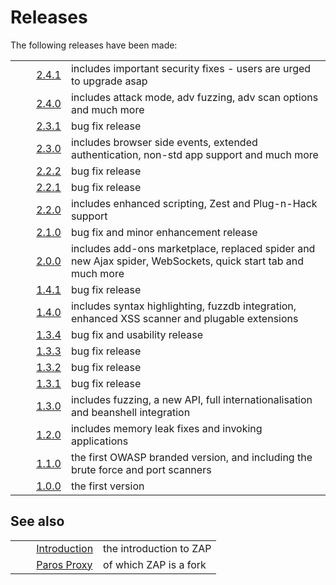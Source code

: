 # Releases #

The following releases have been made:

<table> 
 <tbody>
  <tr>
   <td>&nbsp;&nbsp;&nbsp;&nbsp;</td>
   <td><a href="HelpReleases2_4_1" rel="nofollow">2.4.1</a></td>
   <td>includes important security fixes - users are urged to upgrade asap</td>
  </tr> 
  <tr>
   <td>&nbsp;&nbsp;&nbsp;&nbsp;</td>
   <td><a href="HelpReleases2_4_0" rel="nofollow">2.4.0</a></td>
   <td>includes attack mode, adv fuzzing, adv scan options and much more</td>
  </tr> 
  <tr>
   <td>&nbsp;&nbsp;&nbsp;&nbsp;</td>
   <td><a href="HelpReleases2_3_1" rel="nofollow">2.3.1</a></td>
   <td>bug fix release</td>
  </tr> 
  <tr>
   <td>&nbsp;&nbsp;&nbsp;&nbsp;</td>
   <td><a href="HelpReleases2_3_0" rel="nofollow">2.3.0</a></td>
   <td>includes browser side events, extended authentication, non-std app support and much more</td>
  </tr> 
  <tr>
   <td>&nbsp;&nbsp;&nbsp;&nbsp;</td>
   <td><a href="HelpReleases2_2_2" rel="nofollow">2.2.2</a></td>
   <td>bug fix release</td>
  </tr> 
  <tr>
   <td>&nbsp;&nbsp;&nbsp;&nbsp;</td>
   <td><a href="HelpReleases2_2_1" rel="nofollow">2.2.1</a></td>
   <td>bug fix release</td>
  </tr> 
  <tr>
   <td>&nbsp;&nbsp;&nbsp;&nbsp;</td>
   <td><a href="HelpReleases2_2_0" rel="nofollow">2.2.0</a></td>
   <td>includes enhanced scripting, Zest and Plug-n-Hack support</td>
  </tr> 
  <tr>
   <td>&nbsp;&nbsp;&nbsp;&nbsp;</td>
   <td><a href="HelpReleases2_1_0" rel="nofollow">2.1.0</a></td>
   <td>bug fix and minor enhancement release</td>
  </tr> 
  <tr>
   <td>&nbsp;&nbsp;&nbsp;&nbsp;</td>
   <td><a href="HelpReleases2_0_0" rel="nofollow">2.0.0</a></td>
   <td>includes add-ons marketplace, replaced spider and new Ajax spider, WebSockets, quick start tab and much more</td>
  </tr> 
  <tr>
   <td>&nbsp;&nbsp;&nbsp;&nbsp;</td>
   <td><a href="HelpReleases1_4_1" rel="nofollow">1.4.1</a></td>
   <td>bug fix release</td>
  </tr> 
  <tr>
   <td>&nbsp;&nbsp;&nbsp;&nbsp;</td>
   <td><a href="HelpReleases1_4_0" rel="nofollow">1.4.0</a></td>
   <td>includes syntax highlighting, fuzzdb integration, enhanced XSS scanner and plugable extensions</td>
  </tr> 
  <tr>
   <td>&nbsp;&nbsp;&nbsp;&nbsp;</td>
   <td><a href="HelpReleases1_3_4" rel="nofollow">1.3.4</a></td>
   <td>bug fix and usability release</td>
  </tr> 
  <tr>
   <td>&nbsp;&nbsp;&nbsp;&nbsp;</td>
   <td><a href="HelpReleases1_3_3" rel="nofollow">1.3.3</a></td>
   <td>bug fix release</td>
  </tr> 
  <tr>
   <td>&nbsp;&nbsp;&nbsp;&nbsp;</td>
   <td><a href="HelpReleases1_3_2" rel="nofollow">1.3.2</a></td>
   <td>bug fix release</td>
  </tr> 
  <tr>
   <td>&nbsp;&nbsp;&nbsp;&nbsp;</td>
   <td><a href="HelpReleases1_3_1" rel="nofollow">1.3.1</a></td>
   <td>bug fix release</td>
  </tr> 
  <tr>
   <td>&nbsp;&nbsp;&nbsp;&nbsp;</td>
   <td><a href="HelpReleases1_3_0" rel="nofollow">1.3.0</a></td>
   <td>includes fuzzing, a new API, full internationalisation and beanshell integration</td>
  </tr> 
  <tr>
   <td>&nbsp;&nbsp;&nbsp;&nbsp;</td>
   <td><a href="HelpReleases1_2_0" rel="nofollow">1.2.0</a></td>
   <td>includes memory leak fixes and invoking applications</td>
  </tr> 
  <tr>
   <td>&nbsp;&nbsp;&nbsp;&nbsp;</td>
   <td><a href="HelpReleases1_1_0" rel="nofollow">1.1.0</a></td>
   <td>the first OWASP branded version, and including the brute force and port scanners</td>
  </tr> 
  <tr>
   <td>&nbsp;&nbsp;&nbsp;&nbsp;</td>
   <td><a href="HelpReleases1_0_0" rel="nofollow">1.0.0</a></td>
   <td>the first version</td>
  </tr> 
 </tbody>
</table>

## See also ##

<table> 
 <tbody>
  <tr>
   <td>&nbsp;&nbsp;&nbsp;&nbsp;</td>
   <td> <a href="HelpIntro" rel="nofollow">Introduction</a></td>
   <td>the introduction to ZAP</td>
  </tr> 
  <tr>
   <td>&nbsp;&nbsp;&nbsp;&nbsp;</td>
   <td> <a href="HelpParos" rel="nofollow">Paros Proxy</a></td>
   <td>of which ZAP is a fork</td>
  </tr> 
 </tbody>
</table>